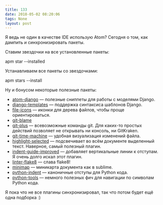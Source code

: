 ```yaml
---
title: 133
date: 2018-05-02 08:20:06
tags: None
layout: post
---
```


Я ведь не один в качестве IDE использую Atom? Сегодня о том, как дампить и синхронизировать пакеты.

Ставим звездочки на все установленные пакеты:

apm star --installed

Устанавливаем все пакеты со звездочками:

apm stars --install

Ну и бонусом некоторые полезные пакеты:

+ [atom-django](https://github.com/zacharytamas/atom-django) — полезные сниппеты для работы с моделями Django.
+ [django-templates](https://atom.io/packages/django-templates) — поддержка синтаксиса шаблонов Django.
+ [file-icons](https://github.com/file-icons/atom) — иконки для дерева файлов, чтобы проще ориентироваться.
+ [git-blame](https://github.com/alexcorre/git-blame)
+ [git-plus](https://github.com/akonwi/git-plus) — всевозможные команды git. Для каких-то простых действий позволяет не открывать ни консоль, ни GitKraken.
+ [git-time-machine](https://github.com/littlebee/git-time-machine) — удобная визуализация изменений файла.
+ [highlight-selected](https://atom.io/packages/highlight-selected) — подсвечивает во всём документе выделенный текст. Наверное, самый полезный плагин.
+ [indent-guide-improved](https://atom.io/packages/indent-guide-improved) — добавляет вертикальные линии к отступам. Я очень долго искал этот плагин.
+ [linter-flake8](https://atom.io/packages/linter-flake8) — слава flake8!
+ [minimap](https://atom.io/packages/minimap) — миникарта документа как в sublime.
+ [python-indent](https://atom.io/packages/python-indent) — каноничные отступы для Python кода.
+ [python-tools](https://atom.io/packages/python-tools) — немного полезных фич для навигации по символам Python кода.

Я пока что не все плагины синхронизировал, так что потом будет ещё одна подборка :)
